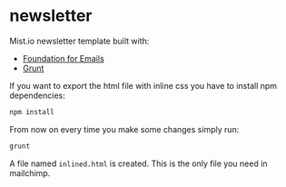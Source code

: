 # newsletter

Mist.io newsletter template built with:

- [Foundation for Emails](http://foundation.zurb.com/emails.html)
- [Grunt](http://gruntjs.com/)

If you want to export the html file with inline css you have to install npm dependencies:

```bash
npm install
```

From now on every time you make some changes simply run:

```bash
grunt
```

A file named `inlined.html` is created. This is the only file you need in mailchimp.
